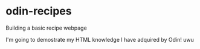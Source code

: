 # odin-recipes

Building a basic recipe webpage

I'm going to demostrate my HTML knowledge I have adquired by Odin! uwu